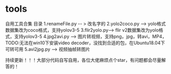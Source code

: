 # tools
自用工具合集
目录
1.renameFile.py -- > 改名字的
2.yolo2coco.py  --> yolo格式数据集改为coco格式，支持yolov3-5
3.flir2yolo.py--> flir v2数据集改为yolo格式，支持yolov3-5
4.jpg2avi.py --> 图片转视频，支持png，jpg，转avi，MP4，TODO:无法在win10下安装video decoder，没找到合适的包，在Ubuntu18.04下可转可用
5.avi2jpg.py --> 视频抽帧转图片

持续更新！！！大部分代码自写自用，各位大佬麻烦点个star，有问题都会尽量解答的！
